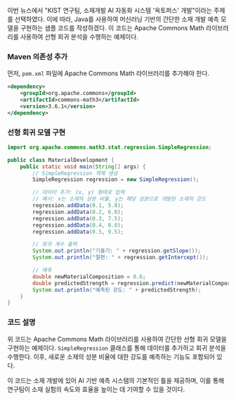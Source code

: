 이번 뉴스에서 "KIST 연구팀, 소재개발 AI 자동화 시스템 '옥토퍼스' 개발"이라는 주제를 선택하였다. 이에 따라, Java를 사용하여 머신러닝 기반의 간단한 소재 개발 예측 모델을 구현하는 샘플 코드를 작성하겠다. 이 코드는 Apache Commons Math 라이브러리를 사용하여 선형 회귀 분석을 수행하는 예제이다.

### Maven 의존성 추가
먼저, `pom.xml` 파일에 Apache Commons Math 라이브러리를 추가해야 한다.

```xml
<dependency>
    <groupId>org.apache.commons</groupId>
    <artifactId>commons-math3</artifactId>
    <version>3.6.1</version>
</dependency>
```

### 선형 회귀 모델 구현

```java
import org.apache.commons.math3.stat.regression.SimpleRegression;

public class MaterialDevelopment {
    public static void main(String[] args) {
        // SimpleRegression 객체 생성
        SimpleRegression regression = new SimpleRegression();

        // 데이터 추가: (x, y) 형태로 입력
        // 예시: x는 소재의 성분 비율, y는 해당 성분으로 개발된 소재의 강도
        regression.addData(0.1, 5.0);
        regression.addData(0.2, 6.0);
        regression.addData(0.3, 7.5);
        regression.addData(0.4, 8.0);
        regression.addData(0.5, 9.5);

        // 회귀 계수 출력
        System.out.println("기울기: " + regression.getSlope());
        System.out.println("절편: " + regression.getIntercept());

        // 예측
        double newMaterialComposition = 0.6;
        double predictedStrength = regression.predict(newMaterialComposition);
        System.out.println("예측된 강도: " + predictedStrength);
    }
}
```

### 코드 설명
위 코드는 Apache Commons Math 라이브러리를 사용하여 간단한 선형 회귀 모델을 구현하는 예제이다. `SimpleRegression` 클래스를 통해 데이터를 추가하고 회귀 분석을 수행한다. 이후, 새로운 소재의 성분 비율에 대한 강도를 예측하는 기능도 포함되어 있다.

이 코드는 소재 개발에 있어 AI 기반 예측 시스템의 기본적인 틀을 제공하며, 이를 통해 연구팀이 소재 실험의 속도와 효율을 높이는 데 기여할 수 있을 것이다.